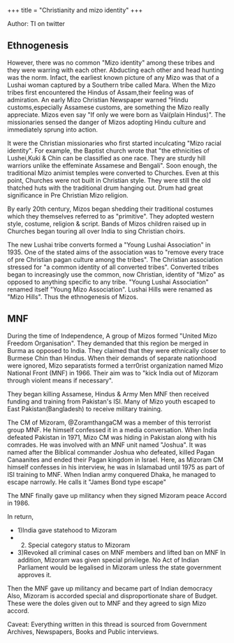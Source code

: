 +++
title = "Christianity and mizo identity"
+++

Author: TI on twitter

## Ethnogenesis
However, there was no common "Mizo identity" among these tribes and they were warring with each other. Abducting each other and head hunting was the norm. Infact, the earliest known picture of any Mizo was that of a Lushai woman captured by a Southern tribe called Mara. When the Mizo tribes first encountered the Hindus of Assam,their feeling was of admiration. An early Mizo Christian Newspaper warned "Hindu customs,especially Assamese customs, are something the Mizo really appreciate. Mizos even say "If only we were born as Vai(plain Hindus)". The missionaries sensed the danger of Mizos adopting Hindu culture and immediately sprung into action.

It were the Christian missionaries who first started inculcating "Mizo racial identity". For example, the Baptist church wrote that "the ethnicities of Lushei,Kuki & Chin can be classified as one race. They are sturdy hill warriors unlike the effeminate Assamese and Bengali". Soon enough, the traditional Mizo animist temples were converted to Churches. Even at this point, Churches were not built in Christian style. They were still the old thatched huts with the traditional drum hanging out. Drum had great significance in Pre Christian Mizo religion.

By early 20th century, Mizos began shedding their traditional costumes which they themselves referred to as "primitive". They adopted western style, costume, religion & script. Bands of Mizos children raised up in Churches began touring all over India to sing Christian choirs.

The new Lushai tribe converts formed a "Young Lushai Association" in 1935. One of the stated aims of the association was to "remove every trace of pre Christian pagan culture among the tribes". The Christian association stressed for "a common identity of all converted tribes". Converted tribes began to increasingly use the common, now Christian, identity of "Mizo" as opposed to anything specific to any tribe. "Young Lushai Association" renamed itself "Young Mizo Association". Lushai Hills were renamed as "Mizo Hills". Thus the ethnogenesis of Mizos.

## MNF
During the time of Independence, A group of Mizos formed "United Mizo Freedom Organisation". They demanded that this region be merged in Burma as opposed to India. They claimed that they were ethnically closer to Burmese Chin than Hindus. When their demands of separate nationhood were ignored, Mizo separatists formed a terr0rist organization named Mizo National Front (MNF) in 1966. Their aim was to "kick India out of Mizoram through violent means if necessary".

They began killing Assamese, Hindus & Army Men MNF then received funding and training from Pakistan's ISI. Many of Mizo youth escaped to East Pakistan(Bangladesh) to receive military training. 

The CM of Mizoram, @ZoramthangaCM was a member of this terrorist group MNF. He himself confessed it in a media conversation. When India defeated Pakistan in 1971, Mizo CM was hiding in Pakistan along with his comrades. He was involved with an MNF unit named "Joshua". It was named after the Biblical commander Joshua who defeated, kiIIed Pagan Canaanites and ended their Pagan kingdom in Israel. Here, as Mizoram CM himself confesses in his interview, he was in Islamabad until 1975 as part of ISI training to MNF. When Indian army conquered Dhaka, he managed to escape narrowly. He calls it "James Bond type escape"

The MNF finally gave up militancy when they signed Mizoram peace Accord in 1986.

In return,

- 1)India gave statehood to Mizoram
- 2) Special category status to Mizoram
- 3)Revoked all criminal cases on MNF members and lifted ban on MNF
In addition, Mizoram was given special privilege. No Act of Indian Parliament would be legalised in Mizoram unless the state government approves it.

Then the MNF gave up militancy and became part of Indian democracy
Also, Mizoram is accorded special and disproportionate share of Budget. These were the doles given out to MNF and they agreed to sign Mizo accord.

Caveat: Everything written in this thread is sourced from Government Archives, Newspapers, Books and Public interviews.

